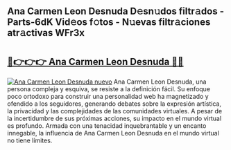 ## Ana Carmen Leon Desnuda D𝚎sn𝚞dos filtr𝚊dos - Parts-6dK Vid𝚎os f𝚘tos - N𝚞evas filtr𝚊ciones atr𝚊ctivas WFr3x

# <h2><a href="http://mbdry4.tromn.icu/?c=Ana+Carmen+Leon+Desnuda">🔗👉👉👉 Ana Carmen Leon Desnuda 🔗🔗</a></h2>

[![Ana Carmen Leon Desnuda nuevo](https://i.imgur.com/pEAQMta.gif)](http://mbdry4.tromn.icu/?c=Ana+Carmen+Leon+Desnuda)
Ana Carmen Leon Desnuda, una persona compleja y esquiva, se resiste a la definición fácil. Su enfoque poco ortodoxo para construir una personalidad web ha magnetizado y ofendido a los seguidores, generando debates sobre la expresión artística, la privacidad y las complejidades de las comunidades virtuales. A pesar de la incertidumbre de sus próximas acciones, su impacto en el mundo virtual es profundo. Armada con una tenacidad inquebrantable y un encanto innegable, la influencia de Ana Carmen Leon Desnuda en el mundo virtual no tiene límites.
